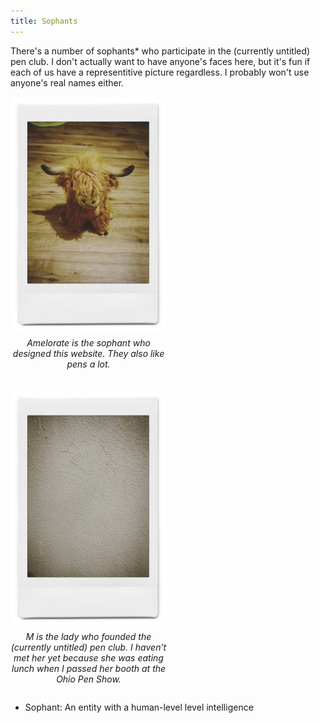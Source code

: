 ```yaml
---
title: Sophants
---
```


There's a number of sophants* who participate in the (currently untitled) pen club.
I don't actually want to have anyone's faces here, but it's fun if each of us have a representitive picture regardless.
I probably won't use anyone's real names either.

<style>
.gallery {
  display: flex;
  flex-wrap: wrap;
  gap: 20px; /* Adds space between items */
  justify-content: flex-start; /* Align items to the left */
}

.item {
  display: flex;
  flex-direction: column; /* Stack image and text vertically */
  align-items: center; /* Center-align content */
  text-align: center;
  max-width: 250px; /* Set the width to match your image width */
}

.item img {
  width: 100%; /* Make image responsive within the container */
  height: auto;
  border-radius: 8px; /* Optional: rounded corners */
}

.item p {
  margin-top: 10px; /* Adds space between the image and text */
}
</style>

<div class="gallery">
  <div class="item">
    <img src="/assets/sophants/Amelorate.jpg" alt="Amelorate's Plushie" width=250 />
    <p><em>Amelorate is the sophant who designed this website. They also like pens a lot.</em></p>
  </div>
  <div class="item">
    <img src="/assets/sophants/M.jpg" alt="Literally just a picture of a wall" width=250 />
    <p><em>M is the lady who founded the (currently untitled) pen club. I haven’t met her yet because she was eating lunch when I passed her booth at the Ohio Pen Show.</em></p>
  </div>
</div>

* Sophant: An entity with a human-level level intelligence
